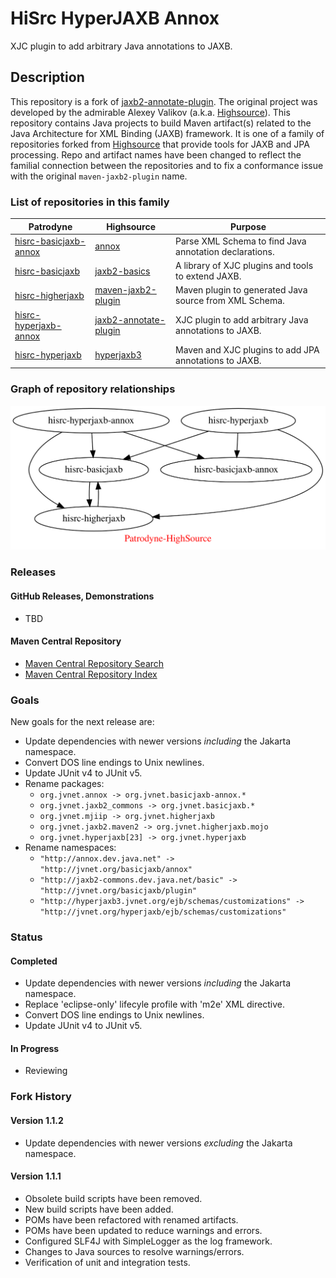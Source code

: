 # HiSrc HyperJAXB Annox

XJC plugin to add arbitrary Java annotations to JAXB.

## Description

This repository is a fork of [jaxb2-annotate-plugin][24]. The original project was developed by the admirable
Alexey Valikov (a.k.a. [Highsource][2]). This repository contains Java projects to build Maven artifact(s)
related to the Java Architecture for XML Binding (JAXB) framework. It is one of a family of repositories
forked from [Highsource][2] that provide tools for JAXB and JPA processing. Repo and artifact names have
been changed to reflect the familial connection between the repositories and to fix a conformance issue
with the original `maven-jaxb2-plugin` name.

### List of repositories in this family

| Patrodyne                   | Highsource                  | Purpose                                                |
| --------------------------- | --------------------------- | ------------------------------------------------------ |
| [hisrc-basicjaxb-annox][11] | [annox][21]                 | Parse XML Schema to find Java annotation declarations. |
| [hisrc-basicjaxb][12]       | [jaxb2-basics][22]          | A library of XJC plugins and tools to extend JAXB.     |
| [hisrc-higherjaxb][13]      | [maven-jaxb2-plugin][23]    | Maven plugin to generated Java source from XML Schema. |
| [hisrc-hyperjaxb-annox][14] | [jaxb2-annotate-plugin][24] | XJC plugin to add arbitrary Java annotations to JAXB.  |
| [hisrc-hyperjaxb][15]       | [hyperjaxb3][25]            | Maven and XJC plugins to add JPA annotations to JAXB.  |

### Graph of repository relationships

![Patrodyne-Highsource Graph][1]

### Releases

#### GitHub Releases, Demonstrations

* TBD

#### Maven Central Repository

* [Maven Central Repository Search](https://search.maven.org/search?q=g:org.patrodyne.jvnet)
* [Maven Central Repository Index](https://repo1.maven.org/maven2/org/patrodyne/jvnet/)

### Goals

New goals for the next release are:

* Update dependencies with newer versions *including* the Jakarta namespace.
* Convert DOS line endings to Unix newlines.
* Update JUnit v4 to JUnit v5.
* Rename packages:
    * `org.jvnet.annox -> org.jvnet.basicjaxb-annox.*`
    * `org.jvnet.jaxb2_commons -> org.jvnet.basicjaxb.*`
    * `org.jvnet.mjiip -> org.jvnet.higherjaxb`
    * `org.jvnet.jaxb2.maven2 -> org.jvnet.higherjaxb.mojo`
	* `org.jvnet.hyperjaxb[23] -> org.jvnet.hyperjaxb`
* Rename namespaces:
	* `"http://annox.dev.java.net" -> "http://jvnet.org/basicjaxb/annox"`
	* `"http://jaxb2-commons.dev.java.net/basic" -> "http://jvnet.org/basicjaxb/plugin"`
	* `"http://hyperjaxb3.jvnet.org/ejb/schemas/customizations" -> "http://jvnet.org/hyperjaxb/ejb/schemas/customizations"`

### Status

#### Completed

* Update dependencies with newer versions *including* the Jakarta namespace.
* Replace 'eclipse-only' lifecyle profile with 'm2e' XML directive.
* Convert DOS line endings to Unix newlines.
* Update JUnit v4 to JUnit v5.

#### In Progress

* Reviewing

### Fork History

#### Version 1.1.2

* Update dependencies with newer versions *excluding* the Jakarta namespace.

#### Version 1.1.1

* Obsolete build scripts have been removed.
* New build scripts have been added.
* POMs have been refactored with renamed artifacts.
* POMs have been updated to reduce warnings and errors.
* Configured SLF4J with SimpleLogger as the log framework.
* Changes to Java sources to resolve warnings/errors.
* Verification of unit and integration tests.

<!-- References -->

  [1]: https://raw.githubusercontent.com/patrodyne/hisrc-hyperjaxb/master/etc/hisrc-repositories.svg
  [2]: https://github.com/highsource
  [11]: https://github.com/patrodyne/hisrc-basicjaxb-annox#readme
  [12]: https://github.com/patrodyne/hisrc-basicjaxb#readme
  [13]: https://github.com/patrodyne/hisrc-higherjaxb#readme
  [14]: https://github.com/patrodyne/hisrc-hyperjaxb-annox#readme
  [15]: https://github.com/patrodyne/hisrc-hyperjaxb#readme
  [21]: https://github.com/highsource/annox#readme
  [22]: https://github.com/highsource/jaxb2-basics#readme
  [23]: https://github.com/highsource/maven-jaxb2-plugin#readme
  [24]: https://github.com/highsource/jaxb2-annotate-plugin#readme
  [25]: https://github.com/highsource/hyperjaxb3#readme

